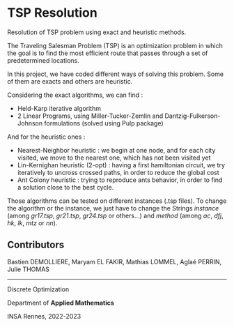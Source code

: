 # TSP Resolution
Resolution of TSP problem using exact and heuristic methods.

The Traveling Salesman Problem (TSP) is an optimization problem in which the goal is to find the most efficient route that passes through a set of predetermined locations.

In this project, we have coded different ways of solving this problem. Some of them are exacts and others are heuristic.

Considering the exact algorithms, we can find : 
- Held-Karp iterative algorithm
- 2 Linear Programs, using Miller-Tucker-Zemlin and Dantzig-Fulkerson-Johnson formulations (solved using Pulp package) 
  
And for the heuristic ones : 
- Nearest-Neighbor heuristic : we begin at one node, and for each city visited, we move to the nearest one, which has not been visited yet
- Lin-Kernighan heuristic (2-opt) : having a first hamiltonian circuit, we try iteratively to uncross crossed paths, in order to reduce the global cost
- Ant Colony heuristic : trying to reproduce ants behavior, in order to find a solution close to the best cycle.

Those algorithms can be tested on different instances (.tsp files). To change the algorithm or the instance, we just have to change the Strings *instance* (among *gr17.tsp*, *gr21.tsp*, *gr24.tsp* or others...) and *method* (among *ac*, *dfj*, *hk*, *lk*, *mtz* or *nn*).

## Contributors
Bastien DEMOLLIERE, Maryam EL FAKIR, Mathias LOMMEL, Aglaé PERRIN, Julie THOMAS 

---------------------------------------
Discrete Optimization

Department of __Applied Mathematics__

INSA Rennes, 2022-2023
